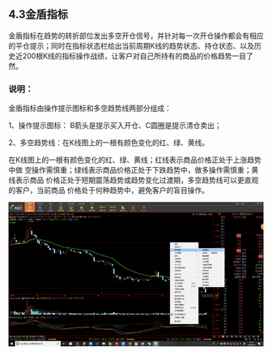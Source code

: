 ## 4.3金盾指标

金盾指标在趋势的转折部位发出多空开仓信号，并针对每一次开仓操作都会有相应的平仓提示；同时在指标状态栏给出当前周期K线的趋势状态、持仓状态、以及历史近200根K线的指标操作战绩，让客户对自己所持有的商品的价格趋势一目了然。

### 说明：

金盾指标由操作提示图标和多空趋势线两部分组成：

1、操作提示图标： B箭头是提示买入开仓、C圆圈是提示清仓卖出；

2、多空趋势线：在K线图上的一根有颜色变化的红、绿、黄线。

在K线图上的一根有颜色变化的红、绿、黄线；红线表示商品价格正处于上涨趋势中做    空操作需慎重；绿线表示商品价格正处于下跌趋势中，做多操作需慎重；黄线表示商品    价格正处于短期震荡趋势或趋势变化过渡期，多空趋势线可以更直观的客户，当前商品    价格处于何种趋势中，避免客户的盲目操作。

![](/assets/hld_jindun.png)


